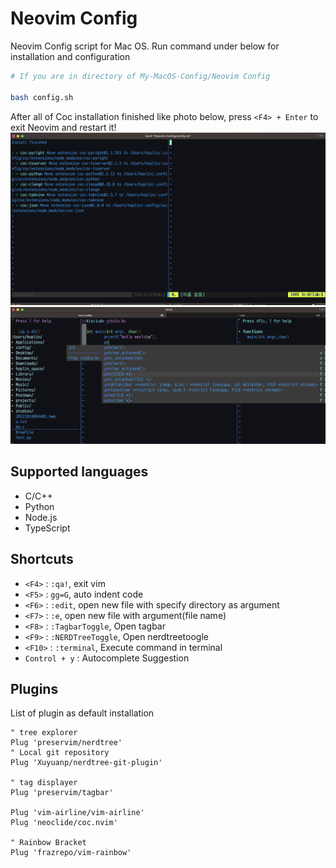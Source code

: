 Neovim Config
===

Neovim Config script for Mac OS. Run command under below for installation and configuration

```bash
# If you are in directory of My-MacOS-Config/Neovim Config

bash config.sh
```

After all of Coc installation finished like photo below, press `<F4> + Enter` to exit Neovim and restart it!
![](../img/19.png)
![](../img/20.png)

## Supported languages

- C/C++
- Python
- Node.js
- TypeScript

## Shortcuts

- `<F4>` : `:qa!`, exit vim
- `<F5>` : `gg=G`, auto indent code
- `<F6>` : `:edit`, open new file with specify directory as argument
- `<F7>` : `:e`, open new file with argument(file name)
- `<F8>` : `:TagbarToggle`, Open tagbar
- `<F9>` : `:NERDTreeToggle`, Open nerdtreetoogle
- `<F10>` : `:terminal`, Execute command in terminal
- `Control + y` : Autocomplete Suggestion

## Plugins

List of plugin as default installation

```vim
" tree explorer
Plug 'preservim/nerdtree'
" Local git repository
Plug 'Xuyuanp/nerdtree-git-plugin'

" tag displayer
Plug 'preservim/tagbar'

Plug 'vim-airline/vim-airline'
Plug 'neoclide/coc.nvim'

" Rainbow Bracket
Plug 'frazrepo/vim-rainbow'
```
